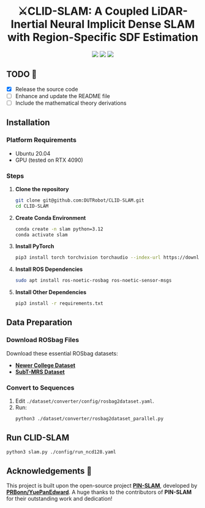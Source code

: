 <p align="center">
  <h1 align="center">⚔️CLID-SLAM: A Coupled LiDAR-Inertial Neural Implicit Dense SLAM with Region-Specific SDF Estimation</h1>
  <p align="center">
    <a href="https://github.com/DUTRobot/CLID-SLAM"><img src="https://img.shields.io/badge/python-3670A0?style=flat-square&logo=python&logoColor=ffdd54" /></a>
    <a href="https://github.com/DUTRobot/CLID-SLAM"><img src="https://img.shields.io/badge/Linux-FCC624?logo=linux&logoColor=black" /></a>
    <a href="https://ieeexplore.ieee.org/abstract/document/10884955"><img src="https://img.shields.io/badge/Paper-pdf-<COLOR>.svg?style=flat-square" /></a>
  </p>
</p>

## TODO 📝

- [x] Release the source code
- [ ] Enhance and update the README file
- [ ] Include the mathematical theory derivations

## Installation

### Platform Requirements
- Ubuntu 20.04
- GPU (tested on RTX 4090)

### Steps
1. **Clone the repository**
    ```bash
    git clone git@github.com:DUTRobot/CLID-SLAM.git
    cd CLID-SLAM
    ```
   
2. **Create Conda Environment**
   ```bash
   conda create -n slam python=3.12
   conda activate slam
   ```

3. **Install PyTorch**
   ```bash
   pip3 install torch torchvision torchaudio --index-url https://download.pytorch.org/whl/cu126
   ```

4. **Install ROS Dependencies**
   ```bash
   sudo apt install ros-noetic-rosbag ros-noetic-sensor-msgs
   ```

5. **Install Other Dependencies**
   ```bash
   pip3 install -r requirements.txt
   ```

## Data Preparation

### Download ROSbag Files
Download these essential ROSbag datasets:
- [**Newer College Dataset**](https://ori-drs.github.io/newer-college-dataset/)
- [**SubT-MRS Dataset**](https://superodometry.com/iccv23_challenge_LiI)

### Convert to Sequences
1. Edit `./dataset/converter/config/rosbag2dataset.yaml`.
2. Run:
   ```bash
   python3 ./dataset/converter/rosbag2dataset_parallel.py

## Run CLID-SLAM
```bash
python3 slam.py ./config/run_ncd128.yaml
```
## Acknowledgements 🙏

This project is built upon the open-source project [**PIN-SLAM**](https://github.com/PRBonn/PIN_SLAM), developed by [**PRBonn/YuePanEdward**](https://github.com/YuePanEdward). A huge thanks to the contributors of **PIN-SLAM** for their outstanding work and dedication!
